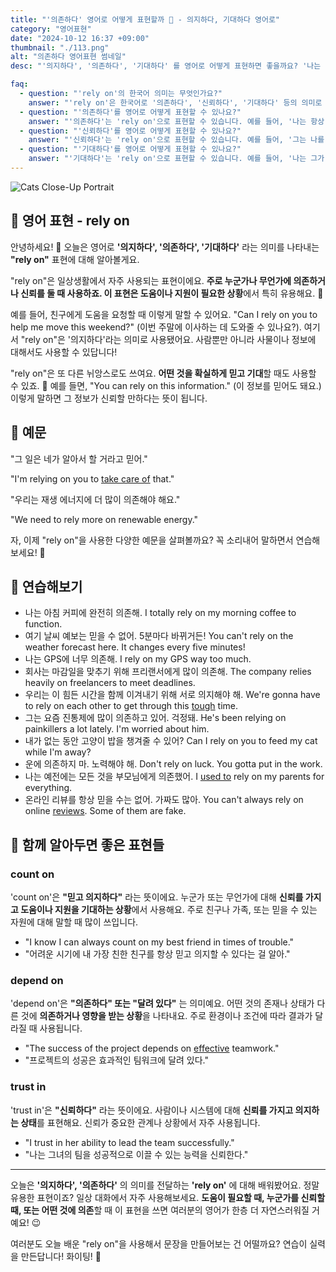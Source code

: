 ```yaml
---
title: "'의존하다' 영어로 어떻게 표현할까 🤝 - 의지하다, 기대하다 영어로"
category: "영어표현"
date: "2024-10-12 16:37 +09:00"
thumbnail: "./113.png"
alt: "의존하다 영어표현 썸네일"
desc: "'의지하다', '의존하다', '기대하다' 를 영어로 어떻게 표현하면 좋을까요? '나는 GPS에 너무 의존하고 있어', '내일 나한테 차를 기대하지마' 같은 예문 등을 영어로 표현하는 법을 배워봅시다. 다양한 예문을 통해서 연습하고 본인의 표현으로 만들어 보세요."

faq:
  - question: "'rely on'의 한국어 의미는 무엇인가요?"
    answer: "'rely on'은 한국어로 '의존하다', '신뢰하다', '기대하다' 등의 의미로 해석될 수 있습니다."
  - question: "'의존하다'를 영어로 어떻게 표현할 수 있나요?"
    answer: "'의존하다'는 'rely on'으로 표현할 수 있습니다. 예를 들어, '나는 항상 친구에게 의존해'는 'I always rely on my friends'로 말할 수 있습니다."
  - question: "'신뢰하다'를 영어로 어떻게 표현할 수 있나요?"
    answer: "'신뢰하다'는 'rely on'으로 표현할 수 있습니다. 예를 들어, '그는 나를 신뢰해'는 'He relies on me'로 말할 수 있습니다."
  - question: "'기대하다'를 영어로 어떻게 표현할 수 있나요?"
    answer: "'기대하다'는 'rely on'으로 표현할 수 있습니다. 예를 들어, '나는 그가 도와줄 것이라고 기대해'는 'I rely on him to help me'로 표현할 수 있습니다."
---
```


![Cats Close-Up Portrait](./113-1.jpeg)

## 🌟 영어 표현 - rely on

안녕하세요! 👋 오늘은 영어로 **'의지하다', '의존하다', '기대하다'** 라는 의미를 나타내는 **"rely on"** 표현에 대해 알아볼게요.

"rely on"은 일상생활에서 자주 사용되는 표현이에요. **주로 누군가나 무언가에 의존하거나 신뢰를 둘 때 사용하죠. 이 표현은 도움이나 지원이 필요한 상황**에서 특히 유용해요. 🤝

예를 들어, 친구에게 도움을 요청할 때 이렇게 말할 수 있어요. "Can I rely on you to help me move this weekend?" (이번 주말에 이사하는 데 도와줄 수 있나요?). 여기서 "rely on"은 '의지하다'라는 의미로 사용됐어요. 사람뿐만 아니라 사물이나 정보에 대해서도 사용할 수 있답니다!

"rely on"은 또 다른 뉘앙스로도 쓰여요. **어떤 것을 확실하게 믿고 기대**할 때도 사용할 수 있죠. 🎯 예를 들면, "You can rely on this information." (이 정보를 믿어도 돼요.) 이렇게 말하면 그 정보가 신뢰할 만하다는 뜻이 됩니다.

## 📖 예문

"그 일은 네가 알아서 할 거라고 믿어."

"I'm relying on you to [take care of](/blog/in-english/330.take-care-of/) that."

"우리는 재생 에너지에 더 많이 의존해야 해요."

"We need to rely more on renewable energy."

자, 이제 "rely on"을 사용한 다양한 예문을 살펴볼까요? 꼭 소리내어 말하면서 연습해보세요! 🚀

## 💬 연습해보기

<ul data-interactive-list>
  <li data-interactive-item>
    <span data-toggler>나는 아침 커피에 완전히 의존해.</span>
    <span data-answer>I totally rely on my morning coffee to function.</span>
  </li>
  <li data-interactive-item>
    <span data-toggler>여기 날씨 예보는 믿을 수 없어. 5분마다 바뀌거든!</span>
    <span data-answer>You can't rely on the weather forecast here. It changes every five minutes!</span>
  </li>
  <li data-interactive-item>
    <span data-toggler>나는 GPS에 너무 의존해.</span>
    <span data-answer>I rely on my GPS way too much.</span>
  </li>
  <li data-interactive-item>
    <span data-toggler>회사는 마감일을 맞추기 위해 프리랜서에게 많이 의존해.</span>
    <span data-answer>The company relies heavily on freelancers to meet deadlines.</span>
  </li>
  <li data-interactive-item>
    <span data-toggler>우리는 이 힘든 시간을 함께 이겨내기 위해 서로 의지해야 해.</span>
    <span data-answer>We're gonna have to rely on each other to get through this <a href="/blog/in-english/183.tough/">tough</a> time.</span>
  </li>
  <li data-interactive-item>
    <span data-toggler>그는 요즘 진통제에 많이 의존하고 있어. 걱정돼.</span>
    <span data-answer>He's been relying on painkillers a lot lately. I'm worried about him.</span>
  </li>
  <li data-interactive-item>
    <span data-toggler>내가 없는 동안 고양이 밥을 챙겨줄 수 있어?</span>
    <span data-answer>Can I rely on you to feed my cat while I'm away?</span>
  </li>
  <li data-interactive-item>
    <span data-toggler>운에 의존하지 마. 노력해야 해.</span>
    <span data-answer>Don't rely on luck. You gotta put in the work.</span>
  </li>
  <li data-interactive-item>
    <span data-toggler>나는 예전에는 모든 것을 부모님에게 의존했어.</span>
    <span data-answer>I <a href="/blog/in-english/143.used-to/">used to</a> rely on my parents for everything.</span>
  </li>
  <li data-interactive-item>
    <span data-toggler>온라인 리뷰를 항상 믿을 수는 없어. 가짜도 많아.</span>
    <span data-answer>You can't always rely on online <a href="/blog/in-english/251.review/">reviews</a>. Some of them are fake.</span>
  </li>
</ul>

## 🤝 함께 알아두면 좋은 표현들

### count on

'count on'은 **"믿고 의지하다"** 라는 뜻이에요. 누군가 또는 무언가에 대해 **신뢰를 가지고 도움이나 지원을 기대하는 상황**에서 사용해요. 주로 친구나 가족, 또는 믿을 수 있는 자원에 대해 말할 때 많이 쓰입니다.

- "I know I can always count on my best friend in times of trouble."
- "어려운 시기에 내 가장 친한 친구를 항상 믿고 의지할 수 있다는 걸 알아."

### depend on

'depend on'은 **"의존하다" 또는 "달려 있다"** 는 의미예요. 어떤 것의 존재나 상태가 다른 것에 **의존하거나 영향을 받는 상황**을 나타내요. 주로 환경이나 조건에 따라 결과가 달라질 때 사용됩니다.

- "The success of the project depends on [effective](/blog/in-english/277.effective/) teamwork."
- "프로젝트의 성공은 효과적인 팀워크에 달려 있다."

### trust in

'trust in'은 **"신뢰하다"** 라는 뜻이에요. 사람이나 시스템에 대해 **신뢰를 가지고 의지하는 상태**를 표현해요. 신뢰가 중요한 관계나 상황에서 자주 사용됩니다.

- "I trust in her ability to lead the team successfully."
- "나는 그녀의 팀을 성공적으로 이끌 수 있는 능력을 신뢰한다."

---

오늘은 **'의지하다', '의존하다'** 의 의미를 전달하는 **'rely on'** 에 대해 배워봤어요. 정말 유용한 표현이죠? 일상 대화에서 자주 사용해보세요. **도움이 필요할 때, 누군가를 신뢰할 때, 또는 어떤 것에 의존**할 때 이 표현을 쓰면 여러분의 영어가 한층 더 자연스러워질 거예요! 😉

여러분도 오늘 배운 "rely on"을 사용해서 문장을 만들어보는 건 어떨까요? 연습이 실력을 만든답니다! 화이팅! 💪
